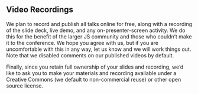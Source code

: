 ## Video Recordings

We plan to record and publish all talks online for free, along with a recording of the slide deck, live demo, and any on-presenter-screen activity. We do this for the benefit of the larger JS community and those who couldn’t make it to the conference. We hope you agree with us, but if you are uncomfortable with this in any way, let us know and we will work things out. Note that we disabled comments on our published videos by default.

Finally, since you retain full ownership of your slides and recording, we’d like to ask you to make your materials and recording available under a Creative Commons (we default to non-commercial reuse) or other open source license.
